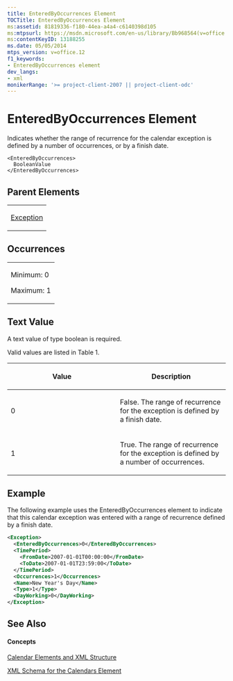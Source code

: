 ```yaml
---
title: EnteredByOccurrences Element
TOCTitle: EnteredByOccurrences Element
ms:assetid: 81819336-f180-44ea-a4a4-c6140398d105
ms:mtpsurl: https://msdn.microsoft.com/en-us/library/Bb968564(v=office.12)
ms:contentKeyID: 13188255
ms.date: 05/05/2014
mtps_version: v=office.12
f1_keywords:
- EnteredByOccurrences element
dev_langs:
- xml
monikerRange: '>= project-client-2007 || project-client-odc'
---
```


# EnteredByOccurrences Element




Indicates whether the range of recurrence for the calendar exception is defined by a number of occurrences, or by a finish date.

    <EnteredByOccurrences>
      BooleanValue
    </EnteredByOccurrences>

## Parent Elements

<table>
<colgroup>
<col style="width: 100%" />
</colgroup>
<tbody>
<tr class="odd">
<td><p><a href="bb968492(v=office.12).md">Exception</a></p></td>
</tr>
</tbody>
</table>

## Occurrences

<table>
<colgroup>
<col style="width: 100%" />
</colgroup>
<tbody>
<tr class="odd">
<td><p>Minimum: 0</p>
<p>Maximum: 1</p></td>
</tr>
</tbody>
</table>

## Text Value

A text value of type boolean is required.

Valid values are listed in Table 1.

<table>
<colgroup>
<col style="width: 50%" />
<col style="width: 50%" />
</colgroup>
<thead>
<tr class="header">
<th><p>Value</p></th>
<th><p>Description</p></th>
</tr>
</thead>
<tbody>
<tr class="odd">
<td><p>0</p></td>
<td><p>False. The range of recurrence for the exception is defined by a finish date.</p></td>
</tr>
<tr class="even">
<td><p>1</p></td>
<td><p>True. The range of recurrence for the exception is defined by a number of occurrences.</p></td>
</tr>
</tbody>
</table>

## Example

The following example uses the EnteredByOccurrences element to indicate that this calendar exception was entered with a range of recurrence defined by a finish date.

``` xml
<Exception>
  <EnteredByOccurrences>0</EnteredByOccurrences>
  <TimePeriod>
    <FromDate>2007-01-01T00:00:00</FromDate>
    <ToDate>2007-01-01T23:59:00</ToDate>
  </TimePeriod>
  <Occurrences>1</Occurrences>
  <Name>New Year's Day</Name>
  <Type>1</Type>
  <DayWorking>0</DayWorking>
</Exception>
```

## See Also

#### Concepts

[Calendar Elements and XML Structure](calendar-elements-and-xml-structure.md)

[XML Schema for the Calendars Element](xml-schema-for-the-calendars-element.md)

